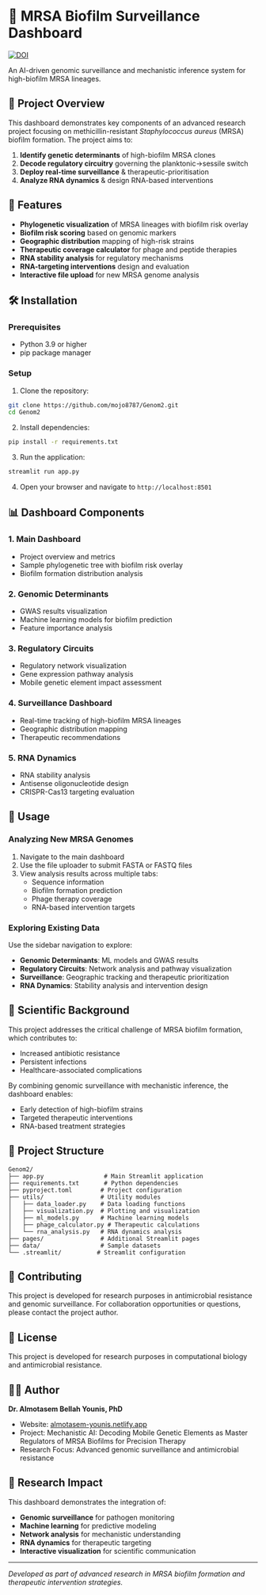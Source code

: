 # 🧬 MRSA Biofilm Surveillance Dashboard

[![DOI](https://zenodo.org/badge/DOI/10.5281/zenodo.15863612.svg)](https://doi.org/10.5281/zenodo.15863612)

An AI-driven genomic surveillance and mechanistic inference system for high-biofilm MRSA lineages.

## 🎯 Project Overview

This dashboard demonstrates key components of an advanced research project focusing on methicillin-resistant *Staphylococcus aureus* (MRSA) biofilm formation. The project aims to:

1. **Identify genetic determinants** of high-biofilm MRSA clones
2. **Decode regulatory circuitry** governing the planktonic→sessile switch
3. **Deploy real-time surveillance** & therapeutic-prioritisation
4. **Analyze RNA dynamics** & design RNA-based interventions

## 🚀 Features

- **Phylogenetic visualization** of MRSA lineages with biofilm risk overlay
- **Biofilm risk scoring** based on genomic markers
- **Geographic distribution** mapping of high-risk strains
- **Therapeutic coverage calculator** for phage and peptide therapies
- **RNA stability analysis** for regulatory mechanisms
- **RNA-targeting interventions** design and evaluation
- **Interactive file upload** for new MRSA genome analysis

## 🛠️ Installation

### Prerequisites
- Python 3.9 or higher
- pip package manager

### Setup

1. Clone the repository:
```bash
git clone https://github.com/mojo8787/Genom2.git
cd Genom2
```

2. Install dependencies:
```bash
pip install -r requirements.txt
```

3. Run the application:
```bash
streamlit run app.py
```

4. Open your browser and navigate to `http://localhost:8501`

## 📊 Dashboard Components

### 1. Main Dashboard
- Project overview and metrics
- Sample phylogenetic tree with biofilm risk overlay
- Biofilm formation distribution analysis

### 2. Genomic Determinants
- GWAS results visualization
- Machine learning models for biofilm prediction
- Feature importance analysis

### 3. Regulatory Circuits
- Regulatory network visualization
- Gene expression pathway analysis
- Mobile genetic element impact assessment

### 4. Surveillance Dashboard
- Real-time tracking of high-biofilm MRSA lineages
- Geographic distribution mapping
- Therapeutic recommendations

### 5. RNA Dynamics
- RNA stability analysis
- Antisense oligonucleotide design
- CRISPR-Cas13 targeting evaluation

## 🧪 Usage

### Analyzing New MRSA Genomes

1. Navigate to the main dashboard
2. Use the file uploader to submit FASTA or FASTQ files
3. View analysis results across multiple tabs:
   - Sequence information
   - Biofilm formation prediction
   - Phage therapy coverage
   - RNA-based intervention targets

### Exploring Existing Data

Use the sidebar navigation to explore:
- **Genomic Determinants**: ML models and GWAS results
- **Regulatory Circuits**: Network analysis and pathway visualization
- **Surveillance**: Geographic tracking and therapeutic prioritization
- **RNA Dynamics**: Stability analysis and intervention design

## 🔬 Scientific Background

This project addresses the critical challenge of MRSA biofilm formation, which contributes to:
- Increased antibiotic resistance
- Persistent infections
- Healthcare-associated complications

By combining genomic surveillance with mechanistic inference, the dashboard enables:
- Early detection of high-biofilm strains
- Targeted therapeutic interventions
- RNA-based treatment strategies

## 📁 Project Structure

```
Genom2/
├── app.py                 # Main Streamlit application
├── requirements.txt       # Python dependencies
├── pyproject.toml        # Project configuration
├── utils/                # Utility modules
│   ├── data_loader.py    # Data loading functions
│   ├── visualization.py  # Plotting and visualization
│   ├── ml_models.py      # Machine learning models
│   ├── phage_calculator.py # Therapeutic calculations
│   └── rna_analysis.py   # RNA dynamics analysis
├── pages/                # Additional Streamlit pages
├── data/                 # Sample datasets
└── .streamlit/          # Streamlit configuration
```

## 🤝 Contributing

This project is developed for research purposes in antimicrobial resistance and genomic surveillance. For collaboration opportunities or questions, please contact the project author.

## 📄 License

This project is developed for research purposes in computational biology and antimicrobial resistance.

## 👨‍🔬 Author

**Dr. Almotasem Bellah Younis, PhD**
- Website: [almotasem-younis.netlify.app](https://almotasem-younis.netlify.app)
- Project: Mechanistic AI: Decoding Mobile Genetic Elements as Master Regulators of MRSA Biofilms for Precision Therapy
- Research Focus: Advanced genomic surveillance and antimicrobial resistance

## 🎯 Research Impact

This dashboard demonstrates the integration of:
- **Genomic surveillance** for pathogen monitoring
- **Machine learning** for predictive modeling
- **Network analysis** for mechanistic understanding
- **RNA dynamics** for therapeutic targeting
- **Interactive visualization** for scientific communication

---

*Developed as part of advanced research in MRSA biofilm formation and therapeutic intervention strategies.* 
